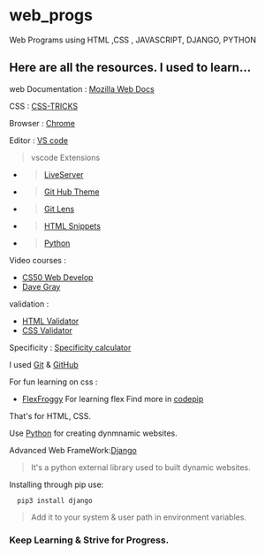 # web_progs
Web Programs using  HTML ,CSS , JAVASCRIPT, DJANGO, PYTHON

## Here are all the resources. I used to learn...
web Documentation : [Mozilla Web Docs](https://developer.mozilla.org/en-US/)

CSS : [CSS-TRICKS](https://css-tricks.com)

Browser : [Chrome](https://www.google.com/intl/en_in/chrome/)

Editor : [VS code](https://code.visualstudio.com/)
 >vscode Extensions
 - >[LiveServer](https://marketplace.visualstudio.com/items?itemName=ritwickdey.LiveServer)
 - >[Git Hub Theme](https://marketplace.visualstudio.com/items?itemName=GitHub.github-vscode-theme)
 - >[Git Lens](https://marketplace.visualstudio.com/items?itemName=eamodio.gitlens)
 - >[HTML Snippets](https://marketplace.visualstudio.com/items?itemName=geyao.html-snippets)
 - >[Python](https://marketplace.visualstudio.com/items?itemName=ms-python.python)

Video courses :
- [CS50 Web Develop](https://cs50.harvard.edu/web/2020/)
- [Dave Gray](https://www.youtube.com/c/DaveGrayTeachesCode)

validation :
- [HTML Validator](https://validator.w3.org/nu/)
- [CSS Validator](https://jigsaw.w3.org/css-validator/#validate_by_upload+with_options)           

Specificity : [Specificity calculator](https://specificity.keegan.st/)

I used [Git](https://git-scm.com/) & [GitHub](https://github.com/)

For fun learning on css :
- [FlexFroggy](https://flexboxfroggy.com/) For learning flex
Find more in [codepip](https://codepip.com/)

That's for HTML, CSS.

Use [Python](https://www.python.org/) for creating dynmnamic websites.

Advanced Web FrameWork:[Django](https://www.djangoproject.com/)
>It's a python external library used to built dynamic websites.

Installing through pip use:
```
  pip3 install django
```

>Add it to your system & user path in environment variables.
###  Keep Learning & Strive for Progress.


